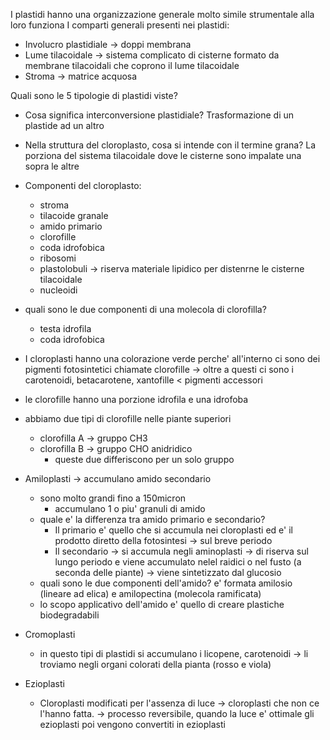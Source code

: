 
I plastidi hanno una organizzazione generale molto simile strumentale alla loro funziona 
I comparti generali presenti nei plastidi:
- Involucro plastidiale -> doppi membrana
- Lume tilacoidale -> sistema complicato di cisterne formato da membrane tilacoidali che coprono il lume tilacoidale
- Stroma -> matrice acquosa

Quali sono le 5 tipologie di plastidi viste?


- Cosa significa interconversione plastidiale? Trasformazione di un plastide ad un altro
- Nella struttura del cloroplasto, cosa si intende con il termine grana? La porziona del sistema tilacoidale dove le cisterne sono impalate una sopra le altre
- Componenti del cloroplasto:
	- stroma
	- tilacoide granale
	- amido primario
	- clorofille
	- coda idrofobica
	- ribosomi
	- plastolobuli -> riserva materiale lipidico per distenrne le cisterne tilacoidale
	- nucleoidi
- quali sono le due componenti di una molecola di clorofilla?
	- testa idrofila
	- coda idrofobica

- I cloroplasti hanno una colorazione verde perche' all'interno ci sono dei pigmenti fotosintetici chiamate clorofille -> oltre a questi ci sono i carotenoidi, betacarotene, xantofille < pigmenti accessori
- le clorofille hanno una porzione idrofila e una idrofoba
- abbiamo due tipi di clorofille nelle piante superiori
	- clorofilla A -> gruppo CH3
	- clorofilla B  -> gruppo CHO anidridico
		- queste due differiscono per un solo gruppo

- Amiloplasti -> accumulano amido secondario
	- sono molto grandi fino a 150micron
		- accumulano 1 o piu' granuli di amido
	- quale e' la differenza tra amido primario e secondario? 
		- Il primario e' quello che si accumula nei cloroplasti ed e' il prodotto diretto della fotosintesi -> sul breve periodo
		- Il secondario -> si accumula negli aminoplasti -> di riserva sul lungo periodo e viene accumulato nelel raidici o nel fusto (a seconda delle piante) -> viene sintetizzato dal glucosio
	- quali sono le due componenti dell'amido? e' formata amilosio (lineare ad elica) e amilopectina (molecola ramificata) 
	- lo scopo applicativo dell'amido e' quello di creare plastiche biodegradabili
- Cromoplasti
	- in questo tipi di plastidi si accumulano i licopene, carotenoidi -> li troviamo negli organi colorati della pianta (rosso e viola)
- Ezioplasti
	- Cloroplasti modificati per l'assenza di luce -> cloroplasti che non ce l'hanno fatta. -> processo reversibile, quando la luce e' ottimale gli ezioplasti poi vengono convertiti in ezioplasti